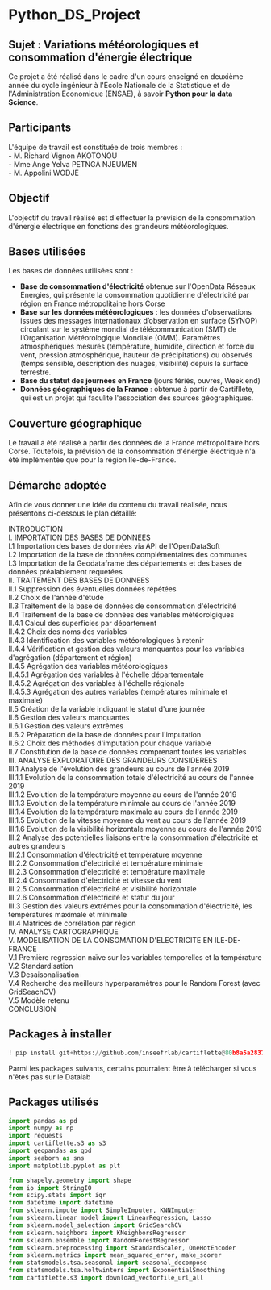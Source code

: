 # Python_DS_Project

## Sujet : Variations météorologiques et consommation d'énergie électrique

Ce projet a été réalisé dans le cadre d'un cours enseigné en deuxième année du cycle ingénieur à l'Ecole Nationale de la Statistique et de l'Administration Economique (ENSAE), à savoir __Python pour la data Science__.

## Participants

L'équipe de travail est constituée de trois membres :  
    - M. Richard Vignon AKOTONOU  
    - Mme Ange Yelva PETNGA NJEUMEN  
    - M. Appolini WODJE  

## Objectif

L'objectif du travail réalisé est d'effectuer la prévision de la consommation d'énergie électrique en fonctions des grandeurs météorologiques.

## Bases utilisées

Les bases de données utilisées sont : 
- **Base de consommation d'électricité** obtenue sur l'OpenData Réseaux Energies, qui présente la consommation quotidienne d'électricité par région en France métropolitaine hors Corse
- **Base sur les données météorologiques** : les données d'observations issues des messages internationaux d’observation en surface (SYNOP) circulant sur le système mondial de télécommunication (SMT) de l’Organisation Météorologique Mondiale (OMM). Paramètres atmosphériques mesurés (température, humidité, direction et force du vent, pression atmosphérique, hauteur de précipitations) ou observés (temps sensible, description des nuages, visibilité) depuis la surface terrestre.
- **Base du statut des journées en France** (jours fériés, ouvrés, Week end)
- **Données géographiques de la France** : obtenue à partir de Cartifllete, qui est un projet qui faculite l'association des sources géographiques.


## Couverture géographique

Le travail a été réalisé à partir des données de la France métropolitaire hors Corse. Toutefois, la prévision de la consommation d'énergie électrique n'a été implémentée que pour la région Ile-de-France.

## Démarche adoptée

Afin de vous donner une idée du contenu du travail réalisée, nous présentons ci-dessous le plan détaillé:  

INTRODUCTION  
I. IMPORTATION DES BASES DE DONNEES  
      I.1 Importation des bases de données via API de l'OpenDataSoft  
      I.2 Importation de la base de données complémentaires des communes  
      I.3 Importation de la Geodataframe des départements et des bases de données préalablement requetées  
II. TRAITEMENT DES BASES DE DONNEES  
    II.1 Suppression des éventuelles données répétées  
    II.2 Choix de l'année d'étude  
    II.3 Traitement de la base de données de consommation d'électricité  
    II.4 Traitement de la base de données des variables météorolgiques  
        II.4.1 Calcul des superficies par département  
        II.4.2 Choix des noms des variables  
        II.4.3 Identification des variables météorologiques à retenir  
        II.4.4 Vérification et gestion des valeurs manquantes pour les variables d'agrégation (département et région)  
        II.4.5 Agrégation des variables météorologiques  
            II.4.5.1 Agrégation des variables à l'échelle départementale  
            II.4.5.2 Agrégation des variables à l'échelle régionale  
            II.4.5.3 Agrégation des autres variables (températures minimale et maximale)  
    II.5 Création de la variable indiquant le statut d'une journée  
    II.6 Gestion des valeurs manquantes  
        II.6.1 Gestion des valeurs extrêmes  
        II.6.2 Préparation de la base de données pour l'imputation  
        II.6.2 Choix des méthodes d'imputation pour chaque variable  
    II.7 Constitution de la base de données comprenant toutes les variables  
III. ANALYSE EXPLORATOIRE DES GRANDEURS CONSIDEREES   
    III.1 Analyse de l'évolution des grandeurs au cours de l'année 2019   
        III.1.1 Evolution de la consommation totale d'électricité au cours de l'année 2019  
        III.1.2 Evolution de la température moyenne au cours de l'année 2019  
        III.1.3 Evolution de la température minimale au cours de l'année 2019  
        III.1.4 Evolution de la température maximale au cours de l'année 2019  
        III.1.5 Evolution de la vitesse moyenne du vent au cours de l'année 2019  
        III.1.6 Evolution de la visibilité horizontale moyenne au cours de l'année 2019  
    III.2 Analyse des potentielles liaisons entre la consommation d'électricité et autres grandeurs  
        III.2.1 Consommation d'électricité et température moyenne  
        III.2.2 Consommation d'électricité et température minimale  
        III.2.3 Consommation d'électricité et température maximale  
        III.2.4 Consommation d'électricité et vitesse du vent  
        III.2.5 Consommation d'électricité et visibilité horizontale  
        III.2.6 Consommation d'électricité et statut du jour  
    III.3 Gestion des valeurs extrêmes pour la consommation d'électricité, les températures maximale et minimale  
    III.4 Matrices de corrélation par région  
IV. ANALYSE CARTOGRAPHIQUE  
V. MODELISATION DE LA CONSOMATION D'ELECTRICITE EN ILE-DE-FRANCE  
    V.1 Première regression naïve sur les variables temporelles et la température  
    V.2 Standardisation  
    V.3 Desaisonalisation  
    V.4 Recherche des meilleurs hyperparamètres pour le Random Forest (avec GridSeachCV)  
    V.5 Modèle retenu  
CONCLUSION  



## Packages à installer 
```python
! pip install git+https://github.com/inseefrlab/cartiflette@80b8a5a28371feb6df31d55bcc2617948a5f9b1a

```
Parmi les packages suivants, certains pourraient être à télécharger si vous n'êtes pas sur le Datalab

## Packages utilisés
```python
import pandas as pd
import numpy as np
import requests
import cartiflette.s3 as s3
import geopandas as gpd
import seaborn as sns
import matplotlib.pyplot as plt

from shapely.geometry import shape
from io import StringIO
from scipy.stats import iqr
from datetime import datetime
from sklearn.impute import SimpleImputer, KNNImputer
from sklearn.linear_model import LinearRegression, Lasso
from sklearn.model_selection import GridSearchCV
from sklearn.neighbors import KNeighborsRegressor
from sklearn.ensemble import RandomForestRegressor
from sklearn.preprocessing import StandardScaler, OneHotEncoder
from sklearn.metrics import mean_squared_error, make_scorer
from statsmodels.tsa.seasonal import seasonal_decompose
from statsmodels.tsa.holtwinters import ExponentialSmoothing
from cartiflette.s3 import download_vectorfile_url_all
```


